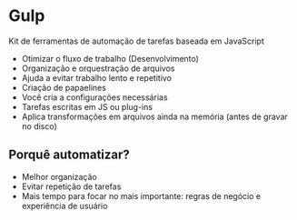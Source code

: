 # Gulp

Kit de ferramentas de automação de tarefas baseada em JavaScript

- Otimizar o fluxo de trabalho (Desenvolvimento)
- Organização e orquestração de arquivos
- Ajuda a evitar trabalho lento e repetitivo
- Criação de papaelines
- Você cria a configurações necessárias
- Tarefas escritas em JS ou plug-ins
- Aplica transformações em arquivos ainda na memória (antes de gravar no disco)

## Porquê automatizar?

- Melhor organização 
- Evitar repetição de tarefas
- Mais tempo para focar no mais importante: regras de negócio e experiência de usuário